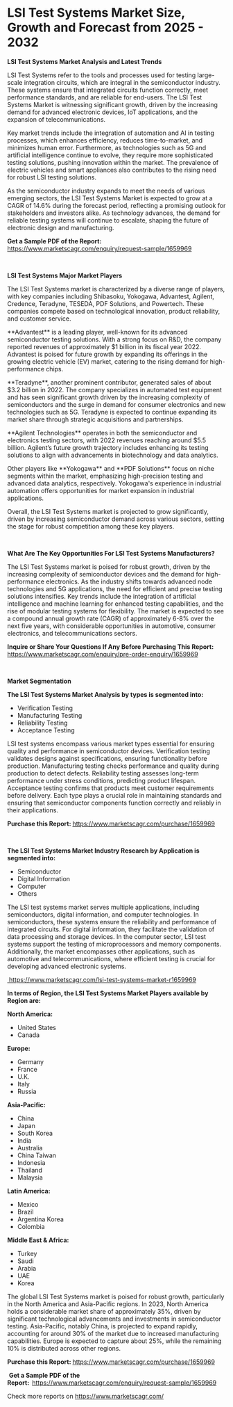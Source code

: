 <p><h1>LSI Test Systems Market Size, Growth and Forecast from 2025 - 2032</h1></p><p><strong>LSI Test Systems Market Analysis and Latest Trends</strong></p>
<p><p>LSI Test Systems refer to the tools and processes used for testing large-scale integration circuits, which are integral in the semiconductor industry. These systems ensure that integrated circuits function correctly, meet performance standards, and are reliable for end-users. The LSI Test Systems Market is witnessing significant growth, driven by the increasing demand for advanced electronic devices, IoT applications, and the expansion of telecommunications.</p><p>Key market trends include the integration of automation and AI in testing processes, which enhances efficiency, reduces time-to-market, and minimizes human error. Furthermore, as technologies such as 5G and artificial intelligence continue to evolve, they require more sophisticated testing solutions, pushing innovation within the market. The prevalence of electric vehicles and smart appliances also contributes to the rising need for robust LSI testing solutions.</p><p>As the semiconductor industry expands to meet the needs of various emerging sectors, the LSI Test Systems Market is expected to grow at a CAGR of 14.6% during the forecast period, reflecting a promising outlook for stakeholders and investors alike. As technology advances, the demand for reliable testing systems will continue to escalate, shaping the future of electronic design and manufacturing.</p></p>
<p><strong>Get a Sample PDF of the Report:&nbsp;</strong> <a href="https://www.marketscagr.com/enquiry/request-sample/1659969?utm_campaign=2003&utm_medium=2&utm_source=Github&utm_content=ia&utm_term=17012025&utm_id=lsi-test-systems">https://www.marketscagr.com/enquiry/request-sample/1659969</a></p>
<p>&nbsp;</p>
<p><strong>LSI Test Systems Major Market Players</strong></p>
<p><p>The LSI Test Systems market is characterized by a diverse range of players, with key companies including Shibasoku, Yokogawa, Advantest, Agilent, Credence, Teradyne, TESEDA, PDF Solutions, and Powertech. These companies compete based on technological innovation, product reliability, and customer service.</p><p>**Advantest** is a leading player, well-known for its advanced semiconductor testing solutions. With a strong focus on R&D, the company reported revenues of approximately $1 billion in its fiscal year 2022. Advantest is poised for future growth by expanding its offerings in the growing electric vehicle (EV) market, catering to the rising demand for high-performance chips.</p><p>**Teradyne**, another prominent contributor, generated sales of about $3.2 billion in 2022. The company specializes in automated test equipment and has seen significant growth driven by the increasing complexity of semiconductors and the surge in demand for consumer electronics and new technologies such as 5G. Teradyne is expected to continue expanding its market share through strategic acquisitions and partnerships.</p><p>**Agilent Technologies** operates in both the semiconductor and electronics testing sectors, with 2022 revenues reaching around $5.5 billion. Agilent’s future growth trajectory includes enhancing its testing solutions to align with advancements in biotechnology and data analytics.</p><p>Other players like **Yokogawa** and **PDF Solutions** focus on niche segments within the market, emphasizing high-precision testing and advanced data analytics, respectively. Yokogawa's experience in industrial automation offers opportunities for market expansion in industrial applications.</p><p>Overall, the LSI Test Systems market is projected to grow significantly, driven by increasing semiconductor demand across various sectors, setting the stage for robust competition among these key players.</p></p>
<p>&nbsp;</p>
<p><strong>What Are The Key Opportunities For LSI Test Systems Manufacturers?</strong></p>
<p><p>The LSI Test Systems market is poised for robust growth, driven by the increasing complexity of semiconductor devices and the demand for high-performance electronics. As the industry shifts towards advanced node technologies and 5G applications, the need for efficient and precise testing solutions intensifies. Key trends include the integration of artificial intelligence and machine learning for enhanced testing capabilities, and the rise of modular testing systems for flexibility. The market is expected to see a compound annual growth rate (CAGR) of approximately 6-8% over the next five years, with considerable opportunities in automotive, consumer electronics, and telecommunications sectors.</p></p>
<p><strong>Inquire or Share Your Questions If Any Before Purchasing This Report:</strong> <a href="https://www.marketscagr.com/enquiry/pre-order-enquiry/1659969?utm_campaign=2003&utm_medium=2&utm_source=Github&utm_content=ia&utm_term=17012025&utm_id=lsi-test-systems">https://www.marketscagr.com/enquiry/pre-order-enquiry/1659969</a></p>
<p>&nbsp;</p>
<p><strong>Market Segmentation</strong></p>
<p><strong>The LSI Test Systems Market Analysis by types is segmented into:</strong></p>
<p><ul><li>Verification Testing</li><li>Manufacturing Testing</li><li>Reliability Testing</li><li>Acceptance Testing</li></ul></p>
<p><p>LSI test systems encompass various market types essential for ensuring quality and performance in semiconductor devices. Verification testing validates designs against specifications, ensuring functionality before production. Manufacturing testing checks performance and quality during production to detect defects. Reliability testing assesses long-term performance under stress conditions, predicting product lifespan. Acceptance testing confirms that products meet customer requirements before delivery. Each type plays a crucial role in maintaining standards and ensuring that semiconductor components function correctly and reliably in their applications.</p></p>
<p><strong>Purchase this Report:&nbsp;</strong><a href="https://www.marketscagr.com/purchase/1659969?utm_campaign=2003&utm_medium=2&utm_source=Github&utm_content=ia&utm_term=17012025&utm_id=lsi-test-systems">https://www.marketscagr.com/purchase/1659969</a></p>
<p>&nbsp;</p>
<p><strong>The LSI Test Systems Market Industry Research by Application is segmented into:</strong></p>
<p><ul><li>Semiconductor</li><li>Digital Information</li><li>Computer</li><li>Others</li></ul></p>
<p><p>The LSI test systems market serves multiple applications, including semiconductors, digital information, and computer technologies. In semiconductors, these systems ensure the reliability and performance of integrated circuits. For digital information, they facilitate the validation of data processing and storage devices. In the computer sector, LSI test systems support the testing of microprocessors and memory components. Additionally, the market encompasses other applications, such as automotive and telecommunications, where efficient testing is crucial for developing advanced electronic systems.</p></p>
<p><a href="https://www.marketscagr.com/lsi-test-systems-market-r1659969?utm_campaign=2003&utm_medium=2&utm_source=Github&utm_content=ia&utm_term=17012025&utm_id=lsi-test-systems">&nbsp;https://www.marketscagr.com/lsi-test-systems-market-r1659969</a></p>
<p><strong>In terms of Region, the LSI Test Systems Market Players available by Region are:</strong></p>
<p>
    <p> <strong> North America: </strong>
        <ul>
            <li>United States</li>
            <li>Canada</li>
        </ul>
        </p> 
    <p> <strong> Europe: </strong>
        <ul>
            <li>Germany</li>
            <li>France</li>
            <li>U.K.</li>
            <li>Italy</li>
            <li>Russia</li>
        </ul>
        </p> 
    <p> <strong> Asia-Pacific: </strong>
        <ul>
            <li>China</li>
            <li>Japan</li>
            <li>South Korea</li>
            <li>India</li>
            <li>Australia</li>
            <li>China Taiwan</li>
            <li>Indonesia</li>
            <li>Thailand</li>
            <li>Malaysia</li>
        </ul>
        </p> 
    <p> <strong> Latin America: </strong>
        <ul>
            <li>Mexico</li>
            <li>Brazil</li>
            <li>Argentina Korea</li>
            <li>Colombia</li>
        </ul>
        </p> 
    <p> <strong> Middle East & Africa: </strong>
        <ul>
            <li>Turkey</li>
            <li>Saudi</li>
            <li>Arabia</li>
            <li>UAE</li>
            <li>Korea</li>
        </ul>
    </p>
    </p>
<p><p>The global LSI Test Systems market is poised for robust growth, particularly in the North America and Asia-Pacific regions. In 2023, North America holds a considerable market share of approximately 35%, driven by significant technological advancements and investments in semiconductor testing. Asia-Pacific, notably China, is projected to expand rapidly, accounting for around 30% of the market due to increased manufacturing capabilities. Europe is expected to capture about 25%, while the remaining 10% is distributed across other regions.</p></p>
<p><strong>Purchase this Report: </strong><a href="https://www.marketscagr.com/purchase/1659969?utm_campaign=2003&utm_medium=2&utm_source=Github&utm_content=ia&utm_term=17012025&utm_id=lsi-test-systems">https://www.marketscagr.com/purchase/1659969</a></p>
<p>&nbsp;<strong>Get a Sample PDF of the Report:&nbsp;&nbsp;</strong><a href="https://www.marketscagr.com/enquiry/request-sample/1659969?utm_campaign=2003&utm_medium=2&utm_source=Github&utm_content=ia&utm_term=17012025&utm_id=lsi-test-systems">https://www.marketscagr.com/enquiry/request-sample/1659969</a></p>
<p><strong></strong></p>
<p>Check more reports on <a href="https://www.marketscagr.com/?utm_campaign=2003&utm_medium=2&utm_source=Github&utm_content=ia&utm_term=17012025&utm_id=lsi-test-systems">https://www.marketscagr.com/</a></p>